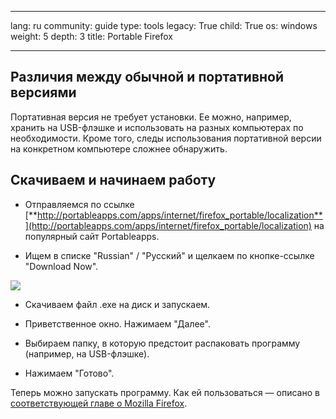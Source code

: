 

---

lang: ru
community: guide
type: tools
legacy: True
child: True
os: windows
weight: 5
depth: 3
title: Portable Firefox

---

## Различия между обычной и портативной версиями ##

Портативная версия не требует установки. Ее можно, например, хранить на USB-флэшке и использовать на разных компьютерах по необходимости. Кроме того, следы использования портативной версии на конкретном компьютере сложнее обнаружить.

## Скачиваем и начинаем работу ##

- Отправляемся по ссылке [**http://portableapps.com/apps/internet/firefox_portable/localization**](http://portableapps.com/apps/internet/firefox_portable/localization) на популярный сайт Portableapps.

- Ищем в списке "Russian" / "Русский" и щелкаем по кнопке-ссылке "Download Now".

![](/sbox/screen/firefoxportable-ru/01.png)

- Скачиваем файл .exe на диск и запускаем.

- Приветственное окно. Нажимаем "Далее".

- Выбираем папку, в которую предстоит распаковать программу (например, на USB-флэшке).

- Нажимаем "Готово".

Теперь можно запускать программу. Как ей пользоваться — описано в [соответствующей главе о Mozilla Firefox](/ru/firefox_main).




